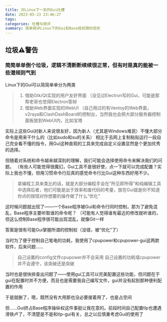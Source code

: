 ```yaml
---
title: 对Linux下一系列Gui吐槽
date: 2023-05-23 23:46:27
tags:
categories: 吐槽与锐评
summary: 简单锐评Linux下的Gui和Base抢权限的现状
---
```


## 垃圾⚠警告

### 简简单单倒个垃圾，逻辑不清断断续续很正常，但有时是真的能被一些潜规则气到

Linux下的Gui可以简简单单分为两类

>1. 借助Gtk/Qt实现的用户友好界面
（没见过Electron写的Gui，可能是那帮老哥也觉得Electron答辩
>2. 借助Web界面实现的WebUI
（自己用过的有Ventoy的Web界面，v2raya和ClashDashBoard的控制台，当然我也会把大部分服务器控制面板放到WebUI内，比如宝塔

实际上这些Gui对新人来说很友好，因为新人（尤其是Windows难民）不懂大部分命令是用来干什么的（比如sudo和su的关系）
相比于去网上复制粘贴运行一段自己完全看不懂的指令，用Gui这种直观的工具来完成自定义设置显然是个更加优秀的选择。

但随着对系统和命令越来越深刻的理解，我们可能会选择使用命令来解决我们的问题。
（有些人可能觉得很魔幻，Gui工具不是很好使，点一下就可以完成配置？实际上我也不懂，但用习惯命令行后真的感觉命令行比Gui这种东西好用不少。
>拿编程工具来类比的话，就是大部分编程手会在“所见即所得”和纯编辑工具中选择后者，他们可能是出于效率和废代码的考量，放在Gui就是你不知道你点的按钮对你想要的操作做了什么“优化”

这时候问题就出现了——一个Base程序被Gui和命令行同时控制，那为了避免混乱，Base程序主要听取谁的命令呢？
（可能有人觉得谁有最近的修改就听谁的，但这么控制Base程序很可能出现混乱，就像Git一样

答案是很有可能Gui掌握所谓的控制权（没错，被“优化”了）

当时为了便于控制自己笔电的功耗，我使用了cpupower和cpupower-gui这两款软件，后来问题......

>自己设置的config文件cpupower并不会采用
自己设置的功耗墙cpupower并不会遵守，该突破还是突破

当时也是很快排查出问题了——使用gui工具可以完美配置这些功能，但问题在于gui在配置时并不方便，而且也是需要我自己编写文件，gui并没有起到那种便利配置的作用

于是就删了，嗯，既然没有大用那也没必要接着用了，也是占空间

但......Gui挤占Base程序操纵权这件事挺让我在意的。前段时间自己配置tlp也遭遇滑铁卢了，不清楚是不是和tlp-gui有关，总之以后慎重考虑Gui的使用了
